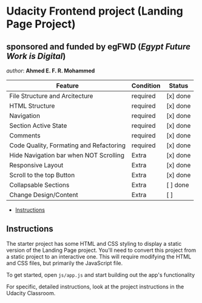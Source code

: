 # Udacity Frontend project (Landing Page Project)
## sponsored and funded by egFWD (_Egypt Future Work is Digital_)

_author_: **Ahmed E. F. R. Mohammed**




|  Feature  |   Condition  |     Status    |
|-----------|--------------|---------------|
|  File Structure and Arcitecture     |   required   |   [x] done    |
|  HTML Structure     |   required   |   [x] done    |
|  Navigation     |   required   |   [x] done    |
|  Section Active State     |   required   |   [x] done    |
|  Comments     |   required   |   [x] done    |
|  Code Quality, Formating and Refactoring     |   required   |   [x] done    |
|  Hide Navigation bar when NOT Scrolling     |   Extra   |   [x] done    |
|  Responsive Layout     |   Extra      |   [x] done    |
|  Scroll to the top Button     |   Extra      |   [x] done    |
|  Collapsable Sections     |   Extra      |   [ ] done    |
|  Change Design/Content     |   Extra      |   [ ]     |


* [Instructions](#instructions)

## Instructions

The starter project has some HTML and CSS styling to display a static version of the Landing Page project. You'll need to convert this project from a static project to an interactive one. This will require modifying the HTML and CSS files, but primarily the JavaScript file.

To get started, open `js/app.js` and start building out the app's functionality

For specific, detailed instructions, look at the project instructions in the Udacity Classroom.